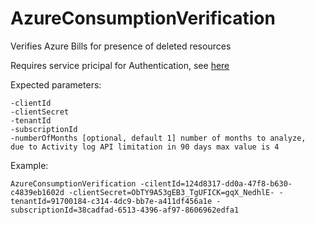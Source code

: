 # AzureConsumptionVerification

Verifies Azure Bills for presence of deleted resources

Requires service pricipal for Authentication, see [here](https://docs.microsoft.com/en-us/cli/azure/create-an-azure-service-principal-azure-cli?view=azure-cli-latest)

Expected parameters:

 ```
 -clientId 
 -clientSecret
 -tenantId
 -subscriptionId
 -numberOfMonths [optional, default 1] number of months to analyze, 
 due to Activity log API limitation in 90 days max value is 4
 ```
 
Example:
``` 
AzureConsumptionVerification -cilentId=124d8317-dd0a-47f8-b630-c4839eb1602d -clientSecret=ObTY9A53gEB3_TgUFICK=gqX_NedhlE- -tenantId=91700184-c314-4dc9-bb7e-a411df456a1e -subscriptionId=38cadfad-6513-4396-af97-8606962edfa1
```
